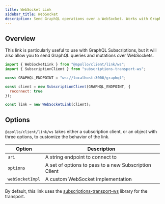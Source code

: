 ```yaml
---
title: WebSocket Link
sidebar_title: WebSocket
description: Send GraphQL operations over a WebSocket. Works with GraphQL Subscriptions.
---
```


## Overview

This link is particularly useful to use with GraphQL Subscriptions, but it will also allow you to send GraphQL queries and mutations over WebSockets.

```js
import { WebSocketLink } from "@apollo/client/link/ws";
import { SubscriptionClient } from "subscriptions-transport-ws";

const GRAPHQL_ENDPOINT = "ws://localhost:3000/graphql";

const client = new SubscriptionClient(GRAPHQL_ENDPOINT, {
  reconnect: true
});

const link = new WebSocketLink(client);
```

## Options

`@apollo/client/link/ws` takes either a subscription client, or an object with three options, to customize the behavior of the link.

| Option | Description |
| - | - |
| `uri` | A string endpoint to connect to |
| `options` | A set of options to pass to a new Subscription Client |
| `webSocketImpl` | A custom WebSocket implementation |

By default, this link uses the [subscriptions-transport-ws](https://github.com/apollographql/subscriptions-transport-ws) library for the transport.
